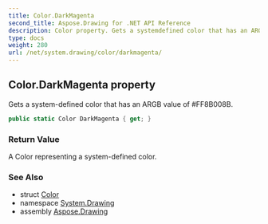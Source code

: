 ```yaml
---
title: Color.DarkMagenta
second_title: Aspose.Drawing for .NET API Reference
description: Color property. Gets a systemdefined color that has an ARGB value of FF8B008B
type: docs
weight: 280
url: /net/system.drawing/color/darkmagenta/
---
```

## Color.DarkMagenta property

Gets a system-defined color that has an ARGB value of #FF8B008B.

```csharp
public static Color DarkMagenta { get; }
```

### Return Value

A Color representing a system-defined color.

### See Also

* struct [Color](../)
* namespace [System.Drawing](../../color/)
* assembly [Aspose.Drawing](../../../)


